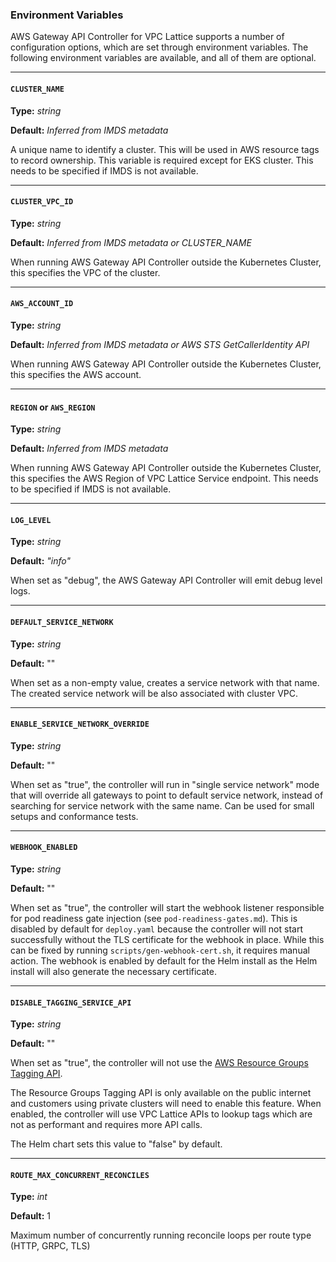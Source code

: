### Environment Variables
AWS Gateway API Controller for VPC Lattice supports a number of configuration options, which are set through environment variables.
The following environment variables are available, and all of them are optional.

---

#### `CLUSTER_NAME`

**Type:** *string*

**Default:** *Inferred from IMDS metadata*

A unique name to identify a cluster. This will be used in AWS resource tags to record ownership.
This variable is required except for EKS cluster. This needs to be specified if IMDS is not available.

---

#### `CLUSTER_VPC_ID`

**Type:** *string*

**Default:** *Inferred from IMDS metadata or CLUSTER_NAME*

When running AWS Gateway API Controller outside the Kubernetes Cluster, this specifies the VPC of the cluster. 

---

#### `AWS_ACCOUNT_ID`

**Type:** *string*

**Default:** *Inferred from IMDS metadata or AWS STS GetCallerIdentity API*

When running AWS Gateway API Controller outside the Kubernetes Cluster, this specifies the AWS account.

---

#### `REGION` or `AWS_REGION`

**Type:** *string*

**Default:** *Inferred from IMDS metadata*

When running AWS Gateway API Controller outside the Kubernetes Cluster, this specifies the AWS Region of VPC Lattice Service endpoint. This needs to be specified if IMDS is not available.

---

#### `LOG_LEVEL`

**Type:** *string*

**Default:** *"info"*

When set as "debug", the AWS Gateway API Controller will emit debug level logs.


---

#### `DEFAULT_SERVICE_NETWORK`

**Type:** *string*

**Default:** ""

When set as a non-empty value, creates a service network with that name.
The created service network will be also associated with cluster VPC.

---

#### `ENABLE_SERVICE_NETWORK_OVERRIDE`

**Type:** *string*

**Default:** ""

When set as "true", the controller will run in "single service network" mode that will override all gateways to point to default service network, instead of searching for service network with the same name. Can be used for small setups and conformance tests.

---

#### `WEBHOOK_ENABLED`

**Type:** *string*

**Default:** ""

When set as "true", the controller will start the webhook listener responsible for pod readiness gate injection 
(see `pod-readiness-gates.md`). This is disabled by default for `deploy.yaml` because the controller will not start 
successfully without the TLS certificate for the webhook in place. While this can be fixed by running 
`scripts/gen-webhook-cert.sh`, it requires manual action. The webhook is enabled by default for the Helm install
as the Helm install will also generate the necessary certificate.

---

#### `DISABLE_TAGGING_SERVICE_API`

**Type:** *string*

**Default:** ""

When set as "true", the controller will not use the [AWS Resource Groups Tagging API](https://docs.aws.amazon.com/resourcegroupstagging/latest/APIReference/overview.html). 

The Resource Groups Tagging API is only available on the public internet and customers using private clusters will need to enable this feature. When enabled, the controller will use VPC Lattice APIs to lookup tags which are not as performant and requires more API calls.

The Helm chart sets this value to "false" by default.

---

#### `ROUTE_MAX_CONCURRENT_RECONCILES`

**Type:** *int*

**Default:** 1

Maximum number of concurrently running reconcile loops per route type (HTTP, GRPC, TLS)